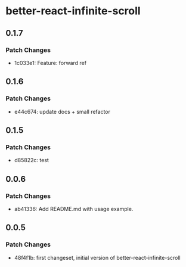 # better-react-infinite-scroll

## 0.1.7

### Patch Changes

- 1c033e1: Feature: forward ref

## 0.1.6

### Patch Changes

- e44c674: update docs + small refactor

## 0.1.5

### Patch Changes

- d85822c: test

## 0.0.6

### Patch Changes

- ab41336: Add README.md with usage example.

## 0.0.5

### Patch Changes

- 48f4f1b: first changeset, initial version of better-react-infinite-scroll
